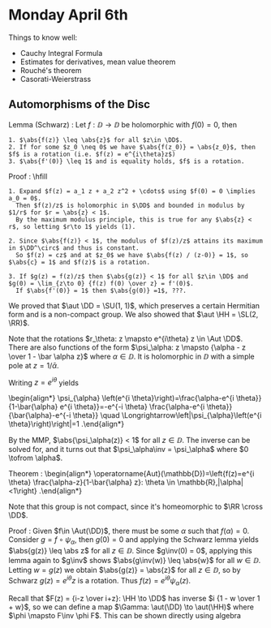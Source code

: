 # Monday April 6th

Things to know well:

- Cauchy Integral Formula
- Estimates for derivatives, mean value theorem
- Rouché's theorem
- Casorati-Weierstrass

## Automorphisms of the Disc

Lemma (Schwarz)
:   Let $f: \DD \to \DD$ be holomorphic with $f(0) = 0$, then

    1. $\abs{f(z)} \leq \abs{z}$ for all $z\in \DD$.
    2. If for some $z_0 \neq 0$ we have $\abs{f(z_0)} = \abs{z_0}$, then $f$ is a rotation (i.e. $f(z) = e^{i\theta}z$)
    3. $\abs{f'(0)} \leq 1$ and is equality holds, $f$ is a rotation.

Proof
:   \hfill

    1. Expand $f(z) = a_1 z + a_2 z^2 + \cdots$ using $f(0) = 0 \implies a_0 = 0$.
      Then $f(z)/z$ is holomorphic in $\DD$ and bounded in modulus by $1/r$ for $r = \abs{z} < 1$.
      By the maximum modulus principle, this is true for any $\abs{z} < r$, so letting $r\to 1$ yields (1).

    2. Since $\abs{f(z)} < 1$, the modulus of $f(z)/z$ attains its maximum in $\DD^\circ$ and thus is constant.
      So $f(z) = cz$ and at $z_0$ we have $\abs{f(z) / (z-0)} = 1$, so $\abs{c} = 1$ and $f(z)$ is a rotation.

    3. If $g(z) = f(z)/z$ then $\abs{g(z)} < 1$ for all $z\in \DD$ and $g(0) = \lim_{z\to 0} {f(z) f(0) \over z} = f'(0)$.
      If $\abs{f'(0)} = 1$ then $\abs{g(0)} =1$, ???.

We proved that $\aut \DD = \SU(1, 1)$, which preserves a certain Hermitian form and is a non-compact group.
We also showed that $\aut \HH = \SL(2, \RR)$.

Note that the rotations $r_\theta: z \mapsto e^{i\theta} z \in \Aut \DD$.
There are also functions of the form $\psi_\alpha: z \mapsto {\alpha - z \over 1 - \bar \alpha z}$ where $\alpha \in \DD$.
It is holomorphic in $\DD$ with a simple pole at $z= 1/\bar \alpha$.

Writing $z= e^{i\theta}$ yields

\begin{align*}
\psi_{\alpha}
\left(e^{i \theta}\right)=\frac{\alpha-e^{i \theta}}{1-\bar{\alpha} e^{i \theta}}=-e^{-i \theta} \frac{\alpha-e^{i \theta}}{\bar{\alpha}-e^{-i \theta}} \quad \Longrightarrow\left|\psi_{\alpha}\left(e^{i \theta}\right)\right|=1
.\end{align*}

By the MMP, $\abs{\psi_\alpha(z)} < 1$ for all $z\in \DD$.
The inverse can be solved for, and it turns out that $\psi_\alpha\inv = \psi_\alpha$ where $0 \tofrom \alpha$.

Theorem
:
  \begin{align*}
  \operatorname{Aut}(\mathbb{D})=\left\{f(z)=e^{i \theta} \frac{\alpha-z}{1-\bar{\alpha} z}: \theta \in \mathbb{R},|\alpha|<1\right\}
  .\end{align*}

Note that this group is not compact, since it's homeomorphic to $\RR \cross \DD$.

Proof
:   Given $f\in \Aut(\DD)$, there must be some $\alpha$ such that $f(\alpha) = 0$.
    Consider $g = f\circ \psi_\alpha$, then $g(0) = 0$ and applying the Schwarz lemma yields $\abs{g(z)} \leq \abs z$ for all $z \in \DD$.
    Since $g\inv(0) = 0$, applying this lemma again to $g\inv$ shows $\abs{g\inv(w)} \leq \abs{w}$ for all $w\in \DD$.
    Letting $w = g(z)$ we obtain $\abs{g(z)} = \abs{z}$ for all $z\in \DD$, so by Schwarz $g(z) = e^{i\theta}z$ is a rotation.
    Thus $f(z) = e^{i\theta} \psi_\alpha(z)$.

Recall that $F(z) = {i-z \over i+z}: \HH \to \DD$ has inverse $i {1 - w \over 1 + w}$, so we can define a map $\Gamma: \aut(\DD) \to \aut(\HH)$ where $\phi \mapsto F\inv \phi F$.
This can be shown directly using algebra
